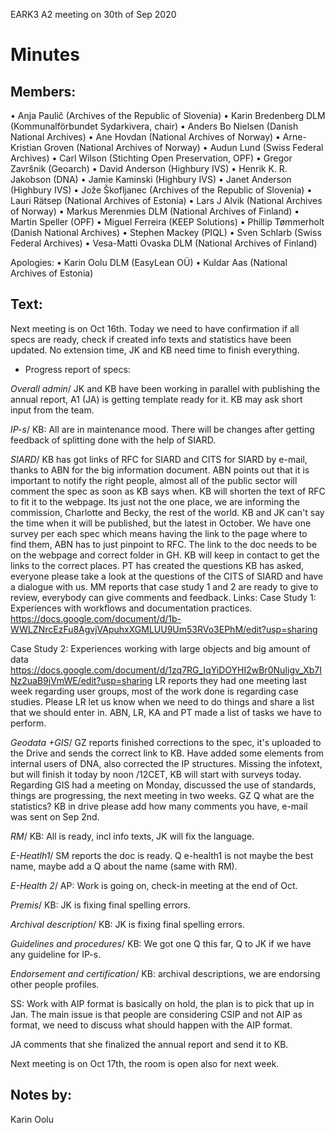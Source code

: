 EARK3 A2 meeting on 30th of Sep 2020

# Minutes

## Members:

• Anja Paulič (Archives of the Republic of Slovenia) 
• Karin Bredenberg DLM (Kommunalförbundet Sydarkivera, chair)
• Anders Bo Nielsen (Danish National Archives)
• Ane Hovdan (National Archives of Norway)
• Arne-Kristian Groven (National Archives of Norway) 
• Audun Lund (Swiss Federal Archives)
• Carl Wilson (Stichting Open Preservation, OPF)
• Gregor Završnik (Geoarch)
• David Anderson (Highbury IVS)
• Henrik K. R. Jakobson (DNA)
• Jamie Kaminski (Highbury IVS)
• Janet Anderson (Highbury IVS)
• Jože Škofljanec (Archives of the Republic of Slovenia)
• Lauri Rätsep (National Archives of Estonia)
• Lars J Alvik (National Archives of Norway)
• Markus Merenmies DLM (National Archives of Finland)
• Martin Speller (OPF)
• Miguel Ferreira (KEEP Solutions)
• Phillip Tømmerholt (Danish National Archives)
• Stephen Mackey (PIQL)
• Sven Schlarb (Swiss Federal Archives)
• Vesa-Matti Ovaska DLM (National Archives of Finland)

Apologies: 
• Karin Oolu DLM (EasyLean OÜ)
• Kuldar Aas (National Archives of Estonia)





## Text: 

Next meeting is on Oct 16th. 
Today we need to have confirmation if all specs are ready, check if created info texts and statistics have been updated. No extension time, JK and KB need time to finish everything.  



- Progress report of specs:

*Overall admin*/ JK and KB have been working in parallel with publishing the annual report, A1 (JA) is getting template ready for it. KB may ask short input from the team.

*IP-s*/ KB: All are in maintenance mood. There will be changes after getting feedback of splitting done with the help of SIARD. 

*SIARD*/ KB has got links of RFC for SIARD and CITS for SIARD by e-mail, thanks to ABN for the big information document. ABN points out that it is important to notify the right people, almost all of the public sector will comment the spec as soon as KB says when. KB will shorten the text of RFC to fit it to the webpage. Its just not the one place, we are informing the commission, Charlotte and Becky, the rest of the world. KB and JK can't say the time when it will be published, but the latest in October. We have one survey per each spec which means having the link to the page where to find them, ABN has to just pinpoint to RFC. The link to the doc needs to be on the webpage and correct folder in GH. KB will keep in contact to get the links to the correct places. 
PT has created the questions KB has asked, everyone please take a look at the questions of the CITS of SIARD and have a dialogue with us. 
MM reports that case study 1 and 2  are ready to give to review, everybody can give comments and feedback. Links:
Case Study 1: Experiences with workflows and documentation practices.
https://docs.google.com/document/d/1b-WWLZNrcEzFu8AgvjVApuhxXGMLUU9Um53RVo3EPhM/edit?usp=sharing
	
Case Study 2: Experiences working with large objects and big amount of data
https://docs.google.com/document/d/1zq7RG_IqYiDOYHI2wBr0NuIigv_Xb7INz2uaB9jVmWE/edit?usp=sharing
LR reports they had one meeting last week regarding user groups, most of the work done is regarding case studies. Please LR let us know when we need to do things and share a list that we should enter in. ABN, LR, KA and PT made a list of tasks we have to perform. 

*Geodata +GIS*/ GZ reports finished corrections to the spec, it's uploaded to the Drive and sends the correct link to KB. Have added some elements from internal users of DNA,  also corrected the IP structures. Missing the infotext, but will finish it today by noon /12CET, KB will start with surveys today. Regarding GIS had a meeting on Monday, discussed the use of standards, things are progressing, the next meeting in two weeks. GZ Q what are the statistics? KB in drive please add how many comments you have, e-mail was sent on Sep 2nd.

*RM*/ KB: All is ready, incl info texts, JK will fix the language. 

*E-Heatlh1*/ SM reports the doc is ready. Q e-health1 is not maybe the best name, maybe add a Q about the name (same with RM).  

*E-Health 2*/ AP: Work is going on,  check-in meeting at the end of Oct.

*Premis*/ KB: JK is fixing final spelling errors.

*Archival description*/ KB: JK is fixing final spelling errors. 

*Guidelines and procedures*/ KB: We got one Q this far, Q to JK if we have any guideline for IP-s.  

*Endorsement and certification*/ KB: archival descriptions, we are endorsing other people profiles. 

SS: Work with AIP format is basically on hold, the plan is to pick that up in Jan. The main issue is that people are considering CSIP and not AIP as format, we need to discuss what should happen with the AIP format. 

JA comments that she finalized the annual report and send it to KB. 


Next meeting is on Oct 17th, the room is open also for next week.  

## Notes by: 

Karin Oolu
